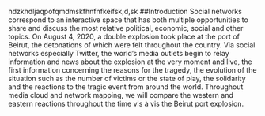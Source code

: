 hdzkhdljaqpofqmdmskfhnfnfkeifsk;d,sk
##Introduction
Social networks correspond to an interactive space that has both multiple opportunities to share and discuss the most relative political, economic, social and other topics. On August 4, 2020, a double explosion took place at the port of Beirut, the detonations of which were felt throughout the country. Via social networks especially Twitter, the world’s media outlets begin to relay information and news about the explosion at the very moment and live, the first information concerning the reasons for the tragedy, the evolution of the situation such as the number of victims or the state of play, the solidarity and the reactions to the tragic event from around the world. Throughout media cloud and network mapping, we will compare the western and eastern reactions throughout the time vis à vis the Beirut port explosion.
